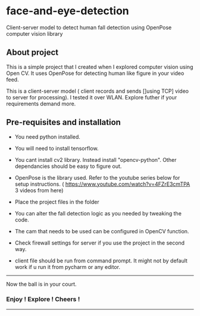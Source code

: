 # face-and-eye-detection
Client-server model to detect human fall detection using OpenPose computer vision library

## About project 
This is a simple project that I created when I explored computer vision using Open CV. It uses OpenPose for detecting human like figure in your video feed.

This is a client-server model ( client records and sends []using TCP] video to server for processing). I tested it over WLAN. Explore futher if your requirements demand more.



## Pre-requisites and installation 

* You need python installed.
* You will need to install tensorflow. 
* You cant install cv2 library. Instead install "opencv-python". Other dependancies should be easy to figure out.
* OpenPose is the library used. Refer to the youtube series below for setup instructions. ( https://www.youtube.com/watch?v=4FZrE3cmTPA 3 videos from here)
* Place the project files in the folder 
* You can alter the fall detection logic as you needed by tweaking the code.

* The cam that needs to be used can be configured in OpenCV function.
* Check firewall settings for server if you use the project in the second way.
* client file should be run from command prompt. It might not by default work if u run it from pycharm or any editor.

-------
Now the ball is in your court. <br>
### Enjoy ! Explore ! Cheers !

--------

